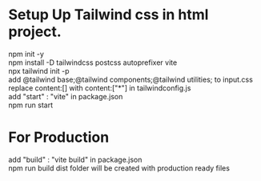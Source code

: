 # Setup Up Tailwind css in html project.
npm init -y <br/>
npm install -D tailwindcss postcss autoprefixer vite <br/>
npx tailwind init -p <br/>
add @tailwind base;@tailwind components;@tailwind utilities; to input.css <br/>
replace content:[] with content:["*"] in tailwindconfig.js <br/>
add "start" : "vite" in package.json <br/>
npm run start
# For Production 
add "build" : "vite build" in package.json <br/>
npm run build
dist folder will be created with production ready files
